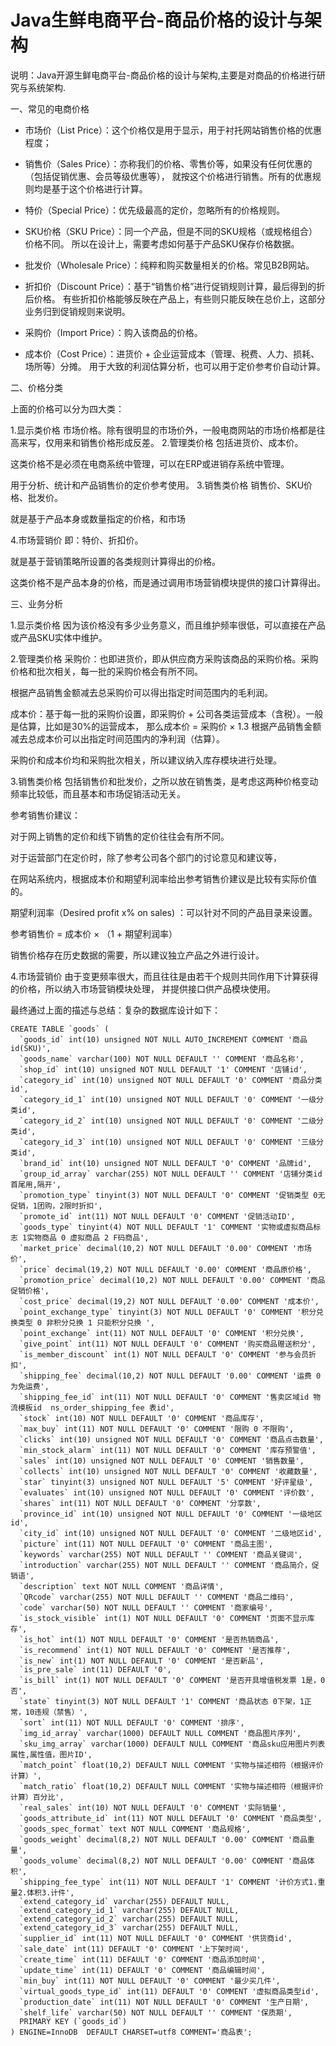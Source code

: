 # Java生鲜电商平台-商品价格的设计与架构

说明：Java开源生鲜电商平台-商品价格的设计与架构,主要是对商品的价格进行研究与系统架构.

一、常见的电商价格

* 市场价（List Price）：这个价格仅是用于显示，用于衬托网站销售价格的优惠程度；
* 销售价（Sales Price）：亦称我们的价格、零售价等，如果没有任何优惠的（包括促销优惠、会员等级优惠等），
就按这个价格进行销售。所有的优惠规则均是基于这个价格进行计算。

* 特价（Special Price）：优先级最高的定价，忽略所有的价格规则。
* SKU价格（SKU Price）：同一个产品，但是不同的SKU规格（或规格组合）价格不同。
所以在设计上，需要考虑如何基于产品SKU保存价格数据。

* 批发价（Wholesale Price）：纯粹和购买数量相关的价格。常见B2B网站。
* 折扣价（Discount Price）：基于“销售价格”进行促销规则计算，最后得到的折后价格。
有些折扣价格能够反映在产品上，有些则只能反映在总价上，这部分业务归到促销规则来说明。

* 采购价（Import Price）：购入该商品的价格。
* 成本价（Cost Price）：进货价 + 企业运营成本（管理、税费、人力、损耗、场所等）分摊。
用于大致的利润估算分析，也可以用于定价参考价自动计算。

二、价格分类

上面的价格可以分为四大类：

1.显示类价格
市场价格。除有很明显的市场价外，一般电商网站的市场价格都是往高来写，仅用来和销售价格形成反差。
2.管理类价格
包括进货价、成本价。

这类价格不是必须在电商系统中管理，可以在ERP或进销存系统中管理。

用于分析、统计和产品销售价的定价参考使用。
3.销售类价格
销售价、SKU价格、批发价。

就是基于产品本身或数量指定的价格，和市场

4.市场营销价
即：特价、折扣价。

就是基于营销策略所设置的各类规则计算得出的价格。

这类价格不是产品本身的价格，而是通过调用市场营销模块提供的接口计算得出。


三、业务分析

1.显示类价格
因为该价格没有多少业务意义，而且维护频率很低，可以直接在产品或产品SKU实体中维护。

2.管理类价格
采购价：也即进货价，即从供应商方采购该商品的采购价格。采购价格和批次相关，每一批的采购价格会有所不同。

根据产品销售金额减去总采购价可以得出指定时间范围内的毛利润。

成本价：基于每一批的采购价设置，即采购价 + 公司各类运营成本（含税）。一般是估算，比如是30%的运营成本，
那么成本价 = 采购价 × 1.3
根据产品销售金额减去总成本价可以出指定时间范围内的净利润（估算）。

采购价和成本价均和采购批次相关，所以建议纳入库存模块进行处理。

3.销售类价格
包括销售价和批发价，之所以放在销售类，是考虑这两种价格变动频率比较低，而且基本和市场促销活动无关。

参考销售价建议：      

对于网上销售的定价和线下销售的定价往往会有所不同。

对于运营部门在定价时，除了参考公司各个部门的讨论意见和建议等，

在网站系统内，根据成本价和期望利润率给出参考销售价建议是比较有实际价值的。      

期望利润率（Desired profit x% on sales) ：可以针对不同的产品目录来设置。      

参考销售价 = 成本价 × （1 + 期望利润率）

销售价格存在历史数据的需要，所以建议独立产品之外进行设计。

4.市场营销价
由于变更频率很大，而且往往是由若干个规则共同作用下计算获得的价格，所以纳入市场营销模块处理，
并提供接口供产品模块使用。

最终通过上面的描述与总结：复杂的数据库设计如下：


```
CREATE TABLE `goods` (
  `goods_id` int(10) unsigned NOT NULL AUTO_INCREMENT COMMENT '商品id(SKU)',
  `goods_name` varchar(100) NOT NULL DEFAULT '' COMMENT '商品名称',
  `shop_id` int(10) unsigned NOT NULL DEFAULT '1' COMMENT '店铺id',
  `category_id` int(10) unsigned NOT NULL DEFAULT '0' COMMENT '商品分类id',
  `category_id_1` int(10) unsigned NOT NULL DEFAULT '0' COMMENT '一级分类id',
  `category_id_2` int(10) unsigned NOT NULL DEFAULT '0' COMMENT '二级分类id',
  `category_id_3` int(10) unsigned NOT NULL DEFAULT '0' COMMENT '三级分类id',
  `brand_id` int(10) unsigned NOT NULL DEFAULT '0' COMMENT '品牌id',
  `group_id_array` varchar(255) NOT NULL DEFAULT '' COMMENT '店铺分类id 首尾用,隔开',
  `promotion_type` tinyint(3) NOT NULL DEFAULT '0' COMMENT '促销类型 0无促销，1团购，2限时折扣',
  `promote_id` int(11) NOT NULL DEFAULT '0' COMMENT '促销活动ID',
  `goods_type` tinyint(4) NOT NULL DEFAULT '1' COMMENT '实物或虚拟商品标志 1实物商品 0 虚拟商品 2 F码商品',
  `market_price` decimal(10,2) NOT NULL DEFAULT '0.00' COMMENT '市场价',
  `price` decimal(19,2) NOT NULL DEFAULT '0.00' COMMENT '商品原价格',
  `promotion_price` decimal(10,2) NOT NULL DEFAULT '0.00' COMMENT '商品促销价格',
  `cost_price` decimal(19,2) NOT NULL DEFAULT '0.00' COMMENT '成本价',
  `point_exchange_type` tinyint(3) NOT NULL DEFAULT '0' COMMENT '积分兑换类型 0 非积分兑换 1 只能积分兑换 ',
  `point_exchange` int(11) NOT NULL DEFAULT '0' COMMENT '积分兑换',
  `give_point` int(11) NOT NULL DEFAULT '0' COMMENT '购买商品赠送积分',
  `is_member_discount` int(1) NOT NULL DEFAULT '0' COMMENT '参与会员折扣',
  `shipping_fee` decimal(10,2) NOT NULL DEFAULT '0.00' COMMENT '运费 0为免运费',
  `shipping_fee_id` int(11) NOT NULL DEFAULT '0' COMMENT '售卖区域id 物流模板id  ns_order_shipping_fee 表id',
  `stock` int(10) NOT NULL DEFAULT '0' COMMENT '商品库存',
  `max_buy` int(11) NOT NULL DEFAULT '0' COMMENT '限购 0 不限购',
  `clicks` int(10) unsigned NOT NULL DEFAULT '0' COMMENT '商品点击数量',
  `min_stock_alarm` int(11) NOT NULL DEFAULT '0' COMMENT '库存预警值',
  `sales` int(10) unsigned NOT NULL DEFAULT '0' COMMENT '销售数量',
  `collects` int(10) unsigned NOT NULL DEFAULT '0' COMMENT '收藏数量',
  `star` tinyint(3) unsigned NOT NULL DEFAULT '5' COMMENT '好评星级',
  `evaluates` int(10) unsigned NOT NULL DEFAULT '0' COMMENT '评价数',
  `shares` int(11) NOT NULL DEFAULT '0' COMMENT '分享数',
  `province_id` int(10) unsigned NOT NULL DEFAULT '0' COMMENT '一级地区id',
  `city_id` int(10) unsigned NOT NULL DEFAULT '0' COMMENT '二级地区id',
  `picture` int(11) NOT NULL DEFAULT '0' COMMENT '商品主图',
  `keywords` varchar(255) NOT NULL DEFAULT '' COMMENT '商品关键词',
  `introduction` varchar(255) NOT NULL DEFAULT '' COMMENT '商品简介，促销语',
  `description` text NOT NULL COMMENT '商品详情',
  `QRcode` varchar(255) NOT NULL DEFAULT '' COMMENT '商品二维码',
  `code` varchar(50) NOT NULL DEFAULT '' COMMENT '商家编号',
  `is_stock_visible` int(1) NOT NULL DEFAULT '0' COMMENT '页面不显示库存',
  `is_hot` int(1) NOT NULL DEFAULT '0' COMMENT '是否热销商品',
  `is_recommend` int(1) NOT NULL DEFAULT '0' COMMENT '是否推荐',
  `is_new` int(1) NOT NULL DEFAULT '0' COMMENT '是否新品',
  `is_pre_sale` int(11) DEFAULT '0',
  `is_bill` int(1) NOT NULL DEFAULT '0' COMMENT '是否开具增值税发票 1是，0否',
  `state` tinyint(3) NOT NULL DEFAULT '1' COMMENT '商品状态 0下架，1正常，10违规（禁售）',
  `sort` int(11) NOT NULL DEFAULT '0' COMMENT '排序',
  `img_id_array` varchar(1000) DEFAULT NULL COMMENT '商品图片序列',
  `sku_img_array` varchar(1000) DEFAULT NULL COMMENT '商品sku应用图片列表  属性,属性值，图片ID',
  `match_point` float(10,2) DEFAULT NULL COMMENT '实物与描述相符（根据评价计算）',
  `match_ratio` float(10,2) DEFAULT NULL COMMENT '实物与描述相符（根据评价计算）百分比',
  `real_sales` int(10) NOT NULL DEFAULT '0' COMMENT '实际销量',
  `goods_attribute_id` int(11) NOT NULL DEFAULT '0' COMMENT '商品类型',
  `goods_spec_format` text NOT NULL COMMENT '商品规格',
  `goods_weight` decimal(8,2) NOT NULL DEFAULT '0.00' COMMENT '商品重量',
  `goods_volume` decimal(8,2) NOT NULL DEFAULT '0.00' COMMENT '商品体积',
  `shipping_fee_type` int(11) NOT NULL DEFAULT '1' COMMENT '计价方式1.重量2.体积3.计件',
  `extend_category_id` varchar(255) DEFAULT NULL,
  `extend_category_id_1` varchar(255) DEFAULT NULL,
  `extend_category_id_2` varchar(255) DEFAULT NULL,
  `extend_category_id_3` varchar(255) DEFAULT NULL,
  `supplier_id` int(11) NOT NULL DEFAULT '0' COMMENT '供货商id',
  `sale_date` int(11) DEFAULT '0' COMMENT '上下架时间',
  `create_time` int(11) DEFAULT '0' COMMENT '商品添加时间',
  `update_time` int(11) DEFAULT '0' COMMENT '商品编辑时间',
  `min_buy` int(11) NOT NULL DEFAULT '0' COMMENT '最少买几件',
  `virtual_goods_type_id` int(11) DEFAULT '0' COMMENT '虚拟商品类型id',
  `production_date` int(11) NOT NULL DEFAULT '0' COMMENT '生产日期',
  `shelf_life` varchar(50) NOT NULL DEFAULT '' COMMENT '保质期',
  PRIMARY KEY (`goods_id`)
) ENGINE=InnoDB  DEFAULT CHARSET=utf8 COMMENT='商品表';
```


